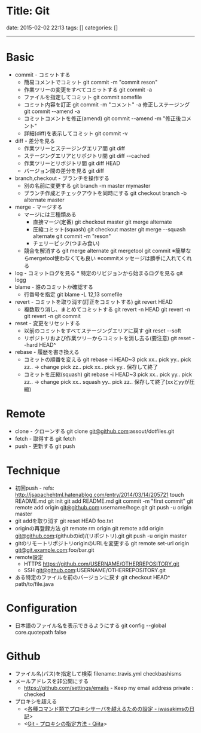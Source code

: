 Title: Git
==========
date: 2015-02-02 22:13
tags: []
categories: []
- - -
# Basic
* commit - コミットする
	* 簡易コメントでコミット
			git commit -m "commit reson"
	* 作業ツリーの変更をすべてコミットする
			git commit -a
	* ファイルを指定してコミット
			git commit somefile
	* コミット内容を訂正
			git commit -m "コメント" -a
			修正しステージング
			git commit --amend -a
	* コミットコメントを修正(amend)
			git commit --amend -m "修正後コメント"
	* 詳細(diff)を表示してコミット
			git commit -v
* diff - 差分を見る
	* 作業ツリーとステージングエリア間
			git diff
	* ステージングエリアとリポジトリ間
			git diff --cached
	* 作業ツリーとリポジトリ間
			git diff HEAD
	* バージョン間の差分を見る
			git diff <revision>
* branch,checkout - ブランチを操作する
	* 別の名前に変更する
			git branch -m master mymaster
	* ブランチ作成とチェックアウトを同時にする
			git checkout branch -b alternate master
* merge - マージする  
	* マージには三種類ある
		* 直接マージ(定番)
				git checkout master
				git merge alternate
		* 圧縮コミット(squash)
				git checkout master
				git merge --squash alternate
				git commit -m "reson"
		* チェリーピック(つまみ食い)
	* 競合を解消する
			git merge alternate
			git mergetool
			git commit
			※簡単ならmergetool使わなくても良い
			※commitメッセージは勝手に入れてくれる
* log - コミットログを見る
		* 特定のリビジョンから始まるログを見る
				git logg <revision>
* blame - 誰のコミットか確認する
	* 行番号を指定
			git blame -L 12,13 somefile
* revert - コミットを取り消す(訂正をコミットする)
		git revert HEAD  
	* 複数取り消し、まとめてコミットする
			git revert -n HEAD
			git revert -n <rev>
			git revert -n <rev>
			git commit
* reset - 変更をリセットする
	* 以前のコミットをすべてステージングエリアに戻す
			git reset --soft
	* リポジトリおよび作業ツリーからコミットを消し去る(要注意)
			git reset --hard HEAD^
* rebase - 履歴を書き換える
	* コミットの順番を変える
			git rebase -i HEAD~3
			pick xx..
			pick yy..
			pick zz..
			-> change
			pick zz..
			pick xx..
			pick yy..
			保存して終了
	* コミットを圧縮(squash)
			git rebase -i HEAD~3
			pick xx..
			pick yy..
			pick zz..
			-> change
			pick xx..
			squash yy..
			pick zz..
			保存して終了(xxとyyが圧縮)

# Remote
* clone - クローンする
		git clone git@github.com:assout/dotfiles.git
* fetch - 取得する
		git fetch
* push - 更新する
		git push

# Technique
* 初回push - refs: <http://jsapachehtml.hatenablog.com/entry/2014/03/14/205721>
		touch README.md
		git init
		git add README.md
		git commit -m "first commit"
		git remote add origin git@github.com:username/hoge.git
		git push -u origin master
* git addを取り消す
		git reset HEAD foo.txt
* originの再登録方法
		git remote rm origin
		git remote add origin git@github.com:(githubのid)/(リポジトリ).git
		git push -u origin master
* gitのリモートリポジトリoriginのURLを変更する
		git remote set-url origin git@git.example.com:foo/bar.git
* remote設定
	* HTTPS
			https://github.com/USERNAME/OTHERREPOSITORY.git
	* SSH
			git@github.com:USERNAME/OTHERREPOSITORY.git
* ある特定のファイルを前のバージョンに戻す
		git checkout HEAD^ path/to/file.java

# Configuration
* 日本語のファイル名を表示できるようにする
		git config --global core.quotepath false

# Github
* ファイル名(パス)を指定して検索
		filename:.travis.yml checkbashisms
* メールアドレスを非公開にする
	* <https://github.com/settings/emails> - Keep my email address private : checked
* プロキシを超える
	* <[各種コマンド類でプロキシサーバを越えるための設定 - iwasakimsの日記](http://d.hatena.ne.jp/iwasakims/touch/20120726/1343322297)>
	* <[Git - プロキシの指定方法 - Qiita](http://qiita.com/tunepolo/items/296c2639e0b750de41c6)>

